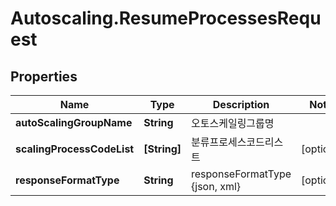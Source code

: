 # Autoscaling.ResumeProcessesRequest

## Properties
Name | Type | Description | Notes
------------ | ------------- | ------------- | -------------
**autoScalingGroupName** | **String** | 오토스케일링그룹명 | 
**scalingProcessCodeList** | **[String]** | 분류프로세스코드리스트 | [optional] 
**responseFormatType** | **String** | responseFormatType {json, xml} | [optional] 


